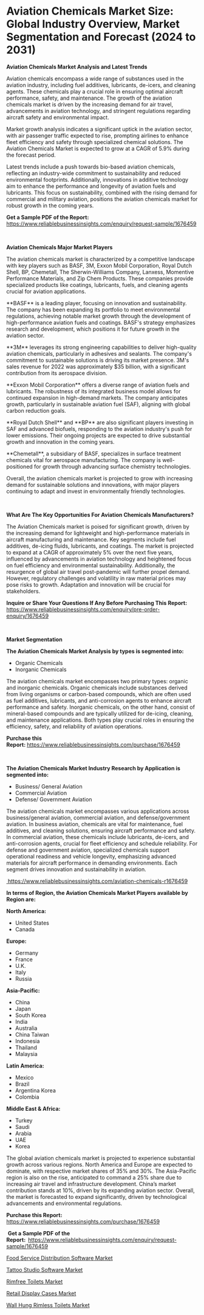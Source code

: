 <p><h1>Aviation Chemicals Market Size: Global Industry Overview, Market Segmentation and Forecast (2024 to 2031)</h1></p><p><strong>Aviation Chemicals Market Analysis and Latest Trends</strong></p>
<p><p>Aviation chemicals encompass a wide range of substances used in the aviation industry, including fuel additives, lubricants, de-icers, and cleaning agents. These chemicals play a crucial role in ensuring optimal aircraft performance, safety, and maintenance. The growth of the aviation chemicals market is driven by the increasing demand for air travel, advancements in aviation technology, and stringent regulations regarding aircraft safety and environmental impact.</p><p>Market growth analysis indicates a significant uptick in the aviation sector, with air passenger traffic expected to rise, prompting airlines to enhance fleet efficiency and safety through specialized chemical solutions. The Aviation Chemicals Market is expected to grow at a CAGR of 5.9% during the forecast period. </p><p>Latest trends include a push towards bio-based aviation chemicals, reflecting an industry-wide commitment to sustainability and reduced environmental footprints. Additionally, innovations in additive technology aim to enhance the performance and longevity of aviation fuels and lubricants. This focus on sustainability, combined with the rising demand for commercial and military aviation, positions the aviation chemicals market for robust growth in the coming years.</p></p>
<p><strong>Get a Sample PDF of the Report:&nbsp;</strong> <a href="https://www.reliablebusinessinsights.com/enquiry/request-sample/1676459?utm_campaign=97&utm_medium=2&utm_source=Github&utm_content=ia&utm_term=15112024&utm_id=aviation-chemicals">https://www.reliablebusinessinsights.com/enquiry/request-sample/1676459</a></p>
<p>&nbsp;</p>
<p><strong>Aviation Chemicals Major Market Players</strong></p>
<p><p>The aviation chemicals market is characterized by a competitive landscape with key players such as BASF, 3M, Exxon Mobil Corporation, Royal Dutch Shell, BP, Chemetall, The Sherwin-Williams Company, Lanxess, Momentive Performance Materials, and Zip Chem Products. These companies provide specialized products like coatings, lubricants, fuels, and cleaning agents crucial for aviation applications.</p><p>**BASF** is a leading player, focusing on innovation and sustainability. The company has been expanding its portfolio to meet environmental regulations, achieving notable market growth through the development of high-performance aviation fuels and coatings. BASF's strategy emphasizes research and development, which positions it for future growth in the aviation sector.</p><p>**3M** leverages its strong engineering capabilities to deliver high-quality aviation chemicals, particularly in adhesives and sealants. The company's commitment to sustainable solutions is driving its market presence. 3M's sales revenue for 2022 was approximately $35 billion, with a significant contribution from its aerospace division.</p><p>**Exxon Mobil Corporation** offers a diverse range of aviation fuels and lubricants. The robustness of its integrated business model allows for continued expansion in high-demand markets. The company anticipates growth, particularly in sustainable aviation fuel (SAF), aligning with global carbon reduction goals.</p><p>**Royal Dutch Shell** and **BP** are also significant players investing in SAF and advanced biofuels, responding to the aviation industry's push for lower emissions. Their ongoing projects are expected to drive substantial growth and innovation in the coming years.</p><p>**Chemetall**, a subsidiary of BASF, specializes in surface treatment chemicals vital for aerospace manufacturing. The company is well-positioned for growth through advancing surface chemistry technologies.</p><p>Overall, the aviation chemicals market is projected to grow with increasing demand for sustainable solutions and innovations, with major players continuing to adapt and invest in environmentally friendly technologies.</p></p>
<p>&nbsp;</p>
<p><strong>What Are The Key Opportunities For Aviation Chemicals Manufacturers?</strong></p>
<p><p>The Aviation Chemicals market is poised for significant growth, driven by the increasing demand for lightweight and high-performance materials in aircraft manufacturing and maintenance. Key segments include fuel additives, de-icing fluids, lubricants, and coatings. The market is projected to expand at a CAGR of approximately 5% over the next five years, influenced by advancements in aviation technology and heightened focus on fuel efficiency and environmental sustainability. Additionally, the resurgence of global air travel post-pandemic will further propel demand. However, regulatory challenges and volatility in raw material prices may pose risks to growth. Adaptation and innovation will be crucial for stakeholders.</p></p>
<p><strong>Inquire or Share Your Questions If Any Before Purchasing This Report:</strong> <a href="https://www.reliablebusinessinsights.com/enquiry/pre-order-enquiry/1676459?utm_campaign=97&utm_medium=2&utm_source=Github&utm_content=ia&utm_term=15112024&utm_id=aviation-chemicals">https://www.reliablebusinessinsights.com/enquiry/pre-order-enquiry/1676459</a></p>
<p>&nbsp;</p>
<p><strong>Market Segmentation</strong></p>
<p><strong>The Aviation Chemicals Market Analysis by types is segmented into:</strong></p>
<p><ul><li>Organic Chemicals</li><li>Inorganic Chemicals</li></ul></p>
<p><p>The aviation chemicals market encompasses two primary types: organic and inorganic chemicals. Organic chemicals include substances derived from living organisms or carbon-based compounds, which are often used as fuel additives, lubricants, and anti-corrosion agents to enhance aircraft performance and safety. Inorganic chemicals, on the other hand, consist of mineral-based compounds and are typically utilized for de-icing, cleaning, and maintenance applications. Both types play crucial roles in ensuring the efficiency, safety, and reliability of aviation operations.</p></p>
<p><strong>Purchase this Report:&nbsp;</strong><a href="https://www.reliablebusinessinsights.com/purchase/1676459?utm_campaign=97&utm_medium=2&utm_source=Github&utm_content=ia&utm_term=15112024&utm_id=aviation-chemicals">https://www.reliablebusinessinsights.com/purchase/1676459</a></p>
<p>&nbsp;</p>
<p><strong>The Aviation Chemicals Market Industry Research by Application is segmented into:</strong></p>
<p><ul><li>Business/ General Aviation</li><li>Commercial Aviation</li><li>Defense/ Government Aviation</li></ul></p>
<p><p>The aviation chemicals market encompasses various applications across business/general aviation, commercial aviation, and defense/government aviation. In business aviation, chemicals are vital for maintenance, fuel additives, and cleaning solutions, ensuring aircraft performance and safety. In commercial aviation, these chemicals include lubricants, de-icers, and anti-corrosion agents, crucial for fleet efficiency and schedule reliability. For defense and government aviation, specialized chemicals support operational readiness and vehicle longevity, emphasizing advanced materials for aircraft performance in demanding environments. Each segment drives innovation and sustainability in aviation.</p></p>
<p><a href="https://www.reliablebusinessinsights.com/aviation-chemicals-r1676459?utm_campaign=97&utm_medium=2&utm_source=Github&utm_content=ia&utm_term=15112024&utm_id=aviation-chemicals">&nbsp;https://www.reliablebusinessinsights.com/aviation-chemicals-r1676459</a></p>
<p><strong>In terms of Region, the Aviation Chemicals Market Players available by Region are:</strong></p>
<p>
    <p> <strong> North America: </strong>
        <ul>
            <li>United States</li>
            <li>Canada</li>
        </ul>
        </p> 
    <p> <strong> Europe: </strong>
        <ul>
            <li>Germany</li>
            <li>France</li>
            <li>U.K.</li>
            <li>Italy</li>
            <li>Russia</li>
        </ul>
        </p> 
    <p> <strong> Asia-Pacific: </strong>
        <ul>
            <li>China</li>
            <li>Japan</li>
            <li>South Korea</li>
            <li>India</li>
            <li>Australia</li>
            <li>China Taiwan</li>
            <li>Indonesia</li>
            <li>Thailand</li>
            <li>Malaysia</li>
        </ul>
        </p> 
    <p> <strong> Latin America: </strong>
        <ul>
            <li>Mexico</li>
            <li>Brazil</li>
            <li>Argentina Korea</li>
            <li>Colombia</li>
        </ul>
        </p> 
    <p> <strong> Middle East & Africa: </strong>
        <ul>
            <li>Turkey</li>
            <li>Saudi</li>
            <li>Arabia</li>
            <li>UAE</li>
            <li>Korea</li>
        </ul>
    </p>
    </p>
<p><p>The global aviation chemicals market is projected to experience substantial growth across various regions. North America and Europe are expected to dominate, with respective market shares of 35% and 30%. The Asia-Pacific region is also on the rise, anticipated to command a 25% share due to increasing air travel and infrastructure development. China’s market contribution stands at 10%, driven by its expanding aviation sector. Overall, the market is forecasted to expand significantly, driven by technological advancements and environmental regulations.</p></p>
<p><strong>Purchase this Report: </strong><a href="https://www.reliablebusinessinsights.com/purchase/1676459?utm_campaign=97&utm_medium=2&utm_source=Github&utm_content=ia&utm_term=15112024&utm_id=aviation-chemicals">https://www.reliablebusinessinsights.com/purchase/1676459</a></p>
<p>&nbsp;<strong>Get a Sample PDF of the Report:&nbsp;&nbsp;</strong><a href="https://www.reliablebusinessinsights.com/enquiry/request-sample/1676459?utm_campaign=97&utm_medium=2&utm_source=Github&utm_content=ia&utm_term=15112024&utm_id=aviation-chemicals">https://www.reliablebusinessinsights.com/enquiry/request-sample/1676459</a></p>
<p><strong></strong></p>
<p><p><a href="https://issuu.com/reportprime-2/docs/food-service-distribution-software-_fb636b4b2dc790?utm_campaign=97&utm_medium=2&utm_source=Github&utm_content=ia&utm_term=15112024&utm_id=aviation-chemicals">Food Service Distribution Software Market</a></p><p><a href="https://issuu.com/reportprime-2/docs/tattoo-studio-software-market-size-_6f70116e708c40?utm_campaign=97&utm_medium=2&utm_source=Github&utm_content=ia&utm_term=15112024&utm_id=aviation-chemicals">Tattoo Studio Software Market</a></p><p><a href="https://www.linkedin.com/pulse/future-ready-strategic-insights-global-rimfree-toilets-souhe?utm_campaign=97&utm_medium=2&utm_source=Github&utm_content=ia&utm_term=15112024&utm_id=aviation-chemicals">Rimfree Toilets Market</a></p><p><a href="https://www.linkedin.com/pulse/retail-display-cases-market-global-regional-analysis-6scfe?utm_campaign=97&utm_medium=2&utm_source=Github&utm_content=ia&utm_term=15112024&utm_id=aviation-chemicals">Retail Display Cases Market</a></p><p><a href="https://www.linkedin.com/pulse/wall-hung-rimless-toilets-revenue-growth-report-2024-gbmge?utm_campaign=97&utm_medium=2&utm_source=Github&utm_content=ia&utm_term=15112024&utm_id=aviation-chemicals">Wall Hung Rimless Toilets Market</a></p></p>